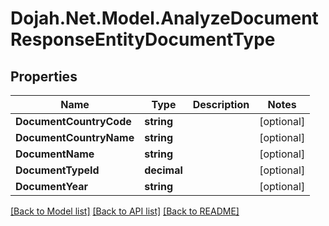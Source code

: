 # Dojah.Net.Model.AnalyzeDocumentResponseEntityDocumentType

## Properties

Name | Type | Description | Notes
------------ | ------------- | ------------- | -------------
**DocumentCountryCode** | **string** |  | [optional] 
**DocumentCountryName** | **string** |  | [optional] 
**DocumentName** | **string** |  | [optional] 
**DocumentTypeId** | **decimal** |  | [optional] 
**DocumentYear** | **string** |  | [optional] 

[[Back to Model list]](../README.md#documentation-for-models) [[Back to API list]](../README.md#documentation-for-api-endpoints) [[Back to README]](../README.md)

